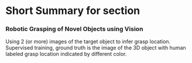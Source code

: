 # Short Summary for <Robotics Vision> section

### Robotic Grasping of Novel Objects using Vision
Using 2 (or more) images of the target object to infer grasp location. Supervised training, ground truth is the image of the 3D object with human labeled grasp location indicated by different color.
